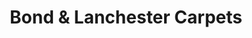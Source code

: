 ---
title: "Bond & Lanchester Carpets"
url: /downham-market/bond-and-lanchester-carpets/
shop: carpet
---